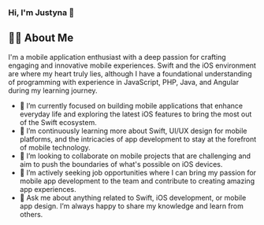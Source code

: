 ### Hi, I'm Justyna 👋


## 👨‍💻 About Me

I'm a mobile application enthusiast with a deep passion for crafting engaging and innovative mobile experiences. Swift and the iOS environment are where my heart truly lies, although I have a foundational understanding of programming with experience in JavaScript, PHP, Java, and Angular during my learning journey.

- 🔭 I’m currently focused on building mobile applications that enhance everyday life and exploring the latest iOS features to bring the most out of the Swift ecosystem.
- 🌱 I’m continuously learning more about Swift, UI/UX design for mobile platforms, and the intricacies of app development to stay at the forefront of mobile technology.
- 👯 I’m looking to collaborate on mobile projects that are challenging and aim to push the boundaries of what's possible on iOS devices.
- 💼 I’m actively seeking job opportunities where I can bring my passion for mobile app development to the team and contribute to creating amazing app experiences.
- 💬 Ask me about anything related to Swift, iOS development, or mobile app design. I’m always happy to share my knowledge and learn from others.

